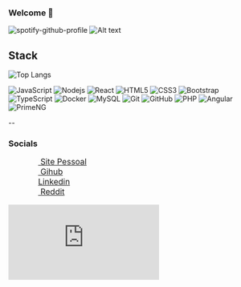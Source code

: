 ### Welcome 👋 

![spotify-github-profile](https://spotify-github-profile.vercel.app/api/view?uid=kaell_andrade&cover_image=true&theme=default&show_offline=false&background_color=ffffff&interchange=false&bar_color=b14e79&bar_color_cover=true)
![Alt text](https://spotify-recently-played-readme.vercel.app/api?user=kaell_andrade&count=7)

## Stack
![Top Langs](https://github-readme-stats.vercel.app/api/top-langs/?username=kaellandrade&hide=css,html)

![JavaScript](https://img.shields.io/badge/-Javascript-yellow?style=flat-square&logo=javascript&logoColor=black)
![Nodejs](https://img.shields.io/badge/-Nodejs-black?style=flat-square&logo=Node.js)
![React](https://img.shields.io/badge/-React-blue?style=flat-square&logo=react)
![HTML5](https://img.shields.io/badge/-HTML5-E34F26?style=flat-square&logo=html5&logoColor=white)
![CSS3](https://img.shields.io/badge/-CSS3-1572B6?style=flat-square&logo=css3)
![Bootstrap](https://img.shields.io/badge/-Bootstrap-563D7C?style=flat-square&logo=bootstrap)
![TypeScript](https://img.shields.io/badge/-TypeScript-blue?style=flat-square&logo=typescript&logoColor=black)
![Docker](https://img.shields.io/badge/docker-black?style=flat-square&logo=docker)
![MySQL](https://img.shields.io/badge/-MySQL-black?style=flat-square&logo=mysql&logoColor=white)
![Git](https://img.shields.io/badge/-Git-black?style=flat-square&logo=git)
![GitHub](https://img.shields.io/badge/-GitHub-181717?style=flat-square&logo=github)
![PHP](https://img.shields.io/badge/-PHP-black?style=flat-square&logo=PHP&logoColor=blue)
![Angular](https://img.shields.io/badge/Angular-black?style=flat-square&logo=angular&logoColor=red)
![PrimeNG](https://img.shields.io/badge/PrimeNG-black?style=flat-square&logo=angular&logoColor=red)

--

### Socials
<ul style="list-style-type: none; align-items: center; font-size:16px;">
<li>
<a href="https://kaellandrade.github.io/cael/" target="_blank" rel="noreferrer"><img src="https://kaellandrade.github.io/cael/img/logos/cael.svg" width="32" height="16" /> Site Pessoal</a> 
</li>
<li>
<a href="https://www.github.com/kaellandrade" target="_blank" rel="noreferrer"><img src="https://raw.githubusercontent.com/danielcranney/readme-generator/main/public/icons/socials/github.svg" width="32" height="16" /> Gihub</a> 
</li>
<li>
<a href="https://www.linkedin.com/in/micael-andrade-784523220/" target="_blank" rel="noreferrer"><img src="https://raw.githubusercontent.com/danielcranney/readme-generator/main/public/icons/socials/linkedin.svg" width="32" height="16" />Linkedin</a> 
</li>
<li>
<a href="https://www.reddit.com/user/gandalf_cinzento/" target="_blank" rel="noreferrer"><img src="https://www.svgrepo.com/show/14413/reddit.svg" width="32" height="16"/> Reddit</a> 
</li>
</ul>





<embed src="https://wakatime.com/share/@710dc7b1-1e26-4e5e-a1e2-41bba79ac253/b38d44f4-46e0-44a0-99c3-3466ceb4c743.svg"></embed>
